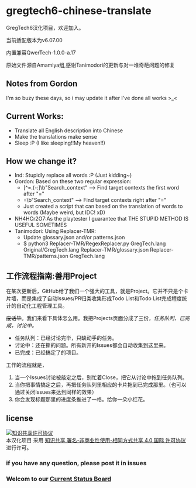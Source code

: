 # gregtech6-chinese-translate
GregTech6汉化项目，欢迎加入。

当前适配版本为v6.07.00

内置兼容QwerTech-1.0.0-a.17

原始文件源自Amamiya组,感谢Tanimodori的更新与对一堆奇葩问题的修复

## Notes from Gordon
I'm so buzy these days, so i may update it after I've done all works >_<

## Current Works:
  - Translate all English description into Chinese
  - Make the translations make sense
  - Sleep :P (I like sleeping!!My heaven!!)

## How we change it?
  - Ind: Stupidly replace all words :P (Just kidding~)
  - Gordon: Based on these two regular expression:
    - [^\=\.\(\-\:]\b"Search_context" --> Find target contexts the first word after "="
    - =\b"Search_context" --> Find target contexts right after "="
    - Just created a script that can based on the translation of words to words (Maybe weird, but IDC! xD)
  - NH4HCr2O7:As the playtester I guarantee that THE STUPID METHOD IS USEFUL SOMETIMES
  - Tanimodori: Using Replacer-TMR:
    - Update glossary.json and/or patterns.json
    - $ python3 Replacer-TMR/RegexReplacer.py GregTech.lang Original/GregTech.lang Replacer-TMR/glossary.json Replacer-TMR/patterns.json GregTech.lang

## 工作流程指南:善用Project
在某次更新后，GitHub给了我们一个强大的工具，就是Project。它并不只是个卡片墙，而是集成了自动Issues/PR归类收集形成Todo List和Todo List完成程度统计的自动化工程管理工具。

~~废话毕~~。我们来看下具体怎么用。我把Projects页面分成了三份，*任务队列，已完成，讨论中。*
- 任务队列：已经讨论完毕，只缺动手的任务。
- 讨论中：还在撕的问题。所有新开的Issues都会自动收集到这里来。
- 已完成：已经搞定了的项目。

工作的流程就是，
1. 当一个Issues讨论被敲定之后，别忙着Close，把它从讨论中拖到任务队列。
2. 当你把事情搞定之后，再把任务队列里相应的卡片拖到已完成那里。（也可以通过关闭Issues来达到同样的效果）
3. 你会发现标题那里的进度条推进了一格。给你一朵小红花。

## license
<a rel="license" href="http://creativecommons.org/licenses/by-nc-sa/4.0/"><img alt="知识共享许可协议" style="border-width:0" src="https://i.creativecommons.org/l/by-nc-sa/4.0/88x31.png" /></a><br />本汉化项目 采用 <a rel="license" href="http://creativecommons.org/licenses/by-nc-sa/4.0/">知识共享 署名-非商业性使用-相同方式共享 4.0 国际 许可协议</a>进行许可。


### if you have any question, please post it in issues
### Welcom to our [Current Status Board](https://github.com/MoHaDouBiTeam/gregtech6-chinese-translate/wiki/%E5%85%AC%E5%91%8A%E6%9D%BF-Current-Status)
